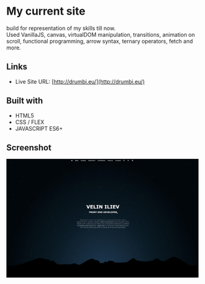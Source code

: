 # My current site

build for representation of my skills till now.  
Used VanillaJS, canvas, virtualDOM manipulation, transitions, animation on scroll, functional programming, arrow syntax, ternary operators, fetch and more.

## Links

- Live Site URL: [http://drumbi.eu/](http://drumbi.eu/)  

## Built with

- HTML5
- CSS / FLEX
- JAVASCRIPT ES6+

## Screenshot

![](./screenShot/drumbieu-v3.jpg)






